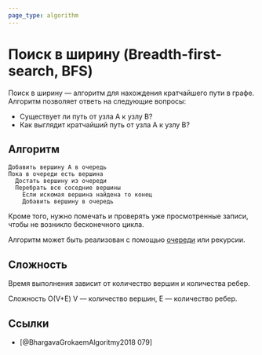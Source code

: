 ```yaml
---
page_type: algorithm
---
```


# Поиск в ширину (Breadth-first-search, BFS)

Поиск в ширину — алгоритм для нахождения кратчайшего пути в графе. Алгоритм позволяет ответь на следующие вопросы:

- Существует ли путь от узла A к узлу B?
- Как выглядит кратчайший путь от узла A к узлу B?

## Алгоритм

```
Добавить вершину А в очередь
Пока в очереди есть вершина
  Достать вершину из очереди
  Перебрать все соседние вершины
    Если искомая вершина найдена то конец
    Добавить вершину в очередь
```

Кроме того, нужно помечать и проверять уже просмотренные записи, чтобы не возникло бесконечного цикла.

Алгоритм может быть реализован с помощью [очереди]([[20221025223739]]) или рекурсии.

## Сложность

Время выполнения зависит от количество вершин и количества ребер.

Сложность О(V+E) V — количество вершин, E — количество ребер.

## Ссылки

- [@BhargavaGrokaemAlgoritmy2018 079]
